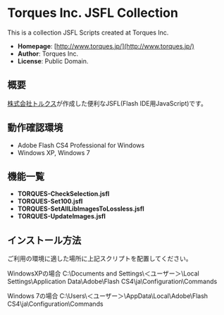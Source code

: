 Torques Inc. JSFL Collection
============================

This is a collection JSFL Scripts created at Torques Inc.

- **Homepage**:        [http://www.torques.jp/](http://www.torques.jp/)
- **Author**:          Torques Inc.
- **License**:         Public Domain.


概要
----

[株式会社トルクス](http://www.torques.jp/)が作成した便利なJSFL(Flash IDE用JavaScript)です。


動作確認環境
------------

- Adobe Flash CS4 Professional for Windows
- Windows XP, Windows 7


機能一覧
--------

- **TORQUES-CheckSelection.jsfl**
- **TORQUES-Set100.jsfl**
- **TORQUES-SetAllLibImagesToLossless.jsfl**
- **TORQUES-UpdateImages.jsfl**


インストール方法
----------------

ご利用の環境に適した場所に上記スクリプトを配置してください。

WindowsXPの場合
  C:\Documents and Settings\＜ユーザー＞\Local Settings\Application Data\Adobe\Flash CS4\ja\Configuration\Commands
  
Windows 7の場合
  C:\Users\＜ユーザー＞\AppData\Local\Adobe\Flash CS4\ja\Configuration\Commands
